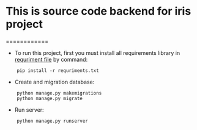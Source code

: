 # This is source code backend for iris project
============
- To run this project, first you must install all requirements library in [requriment file](/requirements.txt) by command:
```
    pip install -r requriments.txt
```
- Create and migration database:
```
    python manage.py makemigrations
    python manage.py migrate
```
- Run server:
```
    python manage.py runserver
```